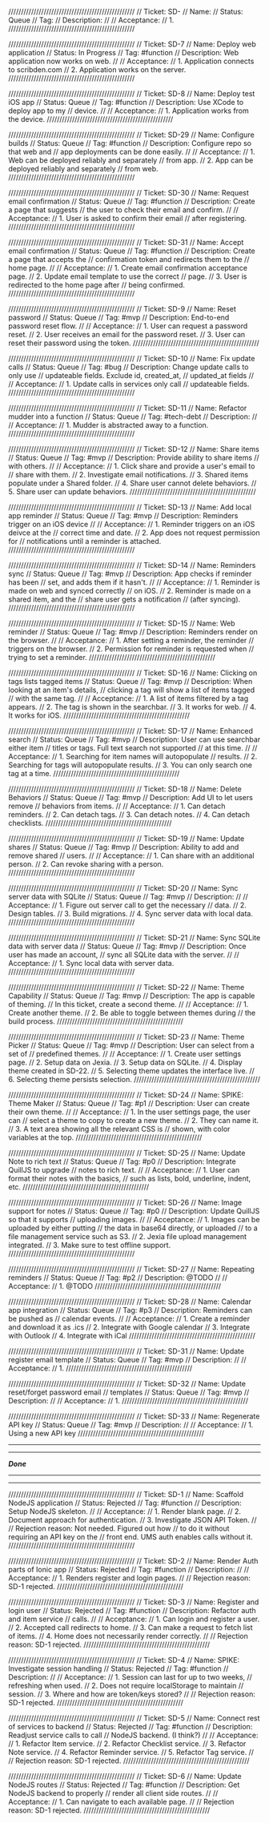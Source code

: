 //////////////////////////////////////////////////
// Ticket: SD-
// Name: 
// Status: Queue
// Tag: 
// Description: 
//
// Acceptance:
// 1. 
//////////////////////////////////////////////////

//////////////////////////////////////////////////
// Ticket: SD-7
// Name: Deploy web application
// Status: In Progress
// Tag: #function
// Description: Web application now works on web.
//
// Acceptance:
// 1. Application connects to scribden.com
// 2. Application works on the server.
//////////////////////////////////////////////////

//////////////////////////////////////////////////
// Ticket: SD-8
// Name: Deploy test iOS app
// Status: Queue
// Tag: #function
// Description: Use XCode to deploy app to my
// device.
//
// Acceptance:
// 1. Application works from the device.
//////////////////////////////////////////////////

//////////////////////////////////////////////////
// Ticket: SD-29
// Name: Configure builds
// Status: Queue
// Tag: #function
// Description: Configure repo so that web and
// app deployments can be done easily.
//
// Acceptance:
// 1. Web can be deployed reliably and separately
//    from app.
// 2. App can be deployed reliably and separately
//    from web.
//////////////////////////////////////////////////

//////////////////////////////////////////////////
// Ticket: SD-30
// Name: Request email confirmation
// Status: Queue
// Tag: #function
// Description: Create a page that suggests
// the user to check their email and confirm.
//
// Acceptance:
// 1. User is asked to confirm their email
//    after registering.
//////////////////////////////////////////////////

//////////////////////////////////////////////////
// Ticket: SD-31
// Name: Accept email confirmation
// Status: Queue
// Tag: #function
// Description: Create a page that accepts the
// confirmation token and redirects them to the
// home page.
//
// Acceptance:
// 1. Create email confirmation acceptance page.
// 2. Update email template to use the correct 
//    page.
// 3. User is redirected to the home page after
//    being confirmed.
//////////////////////////////////////////////////

//////////////////////////////////////////////////
// Ticket: SD-9
// Name: Reset password
// Status: Queue
// Tag: #mvp
// Description: End-to-end password reset flow.
//
// Acceptance:
// 1. User can request a password reset.
// 2. User receives an email for the password reset.
// 3. User can reset their password using the token.
//////////////////////////////////////////////////

//////////////////////////////////////////////////
// Ticket: SD-10
// Name: Fix update calls
// Status: Queue
// Tag: #bug
// Description: Change update calls to only use
// updateable fields. Exclude id, created_at,
// updated_at fields
//
// Acceptance:
// 1. Update calls in services only call
//    updateable fields.
//////////////////////////////////////////////////

//////////////////////////////////////////////////
// Ticket: SD-11
// Name: Refactor mudder into a function
// Status: Queue
// Tag: #tech-debt
// Description: 
//
// Acceptance:
// 1. Mudder is abstracted away to a function.
//////////////////////////////////////////////////

//////////////////////////////////////////////////
// Ticket: SD-12
// Name: Share items
// Status: Queue
// Tag: #mvp
// Description: Provide ability to share items
// with others.
//
// Acceptance:
// 1. Click share and provide a user's email to
//    share with them.
// 2. Investigate email notifications.
// 3. Shared items populate under a Shared folder.
// 4. Share user cannot delete behaviors.
// 5. Share user can update behaviors.
//////////////////////////////////////////////////

//////////////////////////////////////////////////
// Ticket: SD-13
// Name: Add local app reminder
// Status: Queue
// Tag: #mvp
// Description: Reminders trigger on an iOS device
//
// Acceptance:
// 1. Reminder triggers on an iOS deivce at the
//    correct time and date.
// 2. App does not request permission for
//    notifications until a reminder is attached.
//////////////////////////////////////////////////

//////////////////////////////////////////////////
// Ticket: SD-14
// Name: Reminders sync
// Status: Queue
// Tag: #mvp
// Description: App checks if reminder has been
// set, and adds them if it hasn't.
//
// Acceptance:
// 1. Reminder is made on web and synced correctly
//    on iOS.
// 2. Reminder is made on a shared item, and the
//    share user gets a notification
//    (after syncing).
//////////////////////////////////////////////////

//////////////////////////////////////////////////
// Ticket: SD-15
// Name: Web reminder
// Status: Queue
// Tag: #mvp
// Description: Reminders render on the browser.
//
// Acceptance:
// 1. After setting a reminder, the reminder
//    triggers on the browser.
// 2. Permission for reminder is requested when
//    trying to set a reminder.
//////////////////////////////////////////////////

//////////////////////////////////////////////////
// Ticket: SD-16
// Name: Clicking on tags lists tagged items
// Status: Queue
// Tag: #mvp
// Description: When looking at an item's details,
// clicking a tag will show a list of items tagged
// with the same tag.
//
// Acceptance:
// 1. A list of items filtered by a tag appears.
// 2. The tag is shown in the searchbar.
// 3. It works for web.
// 4. It works for iOS.
//////////////////////////////////////////////////

//////////////////////////////////////////////////
// Ticket: SD-17
// Name: Enhanced search
// Status: Queue
// Tag: #mvp
// Description: User can use searchbar either item
// titles or tags. Full text search not supported
// at this time.
//
// Acceptance:
// 1. Searching for item names will autopopulate
//    results.
// 2. Searching for tags will autopopulate results.
// 3. You can only search one tag at a time.
//////////////////////////////////////////////////

//////////////////////////////////////////////////
// Ticket: SD-18
// Name: Delete Behaviors
// Status: Queue
// Tag: #mvp
// Description: Add UI to let users remove
// behaviors from items.
//
// Acceptance:
// 1. Can detach reminders.
// 2. Can detach tags.
// 3. Can detach notes.
// 4. Can detach checklists.
//////////////////////////////////////////////////

//////////////////////////////////////////////////
// Ticket: SD-19
// Name: Update shares
// Status: Queue
// Tag: #mvp
// Description: Ability to add and remove shared
// users.
//
// Acceptance:
// 1. Can share with an additional person.
// 2. Can revoke sharing with a person.
//////////////////////////////////////////////////

//////////////////////////////////////////////////
// Ticket: SD-20
// Name: Sync server data with SQLite
// Status: Queue
// Tag: #mvp
// Description: 
//
// Acceptance:
// 1. Figure out server call to get the necessary
//    data.
// 2. Design tables.
// 3. Build migrations.
// 4. Sync server data with local data.
//////////////////////////////////////////////////

//////////////////////////////////////////////////
// Ticket: SD-21
// Name: Sync SQLite data with server data
// Status: Queue
// Tag: #mvp
// Description: Once user has made an account,
// sync all SQLite data with the server.
//
// Acceptance:
// 1. Sync local data with server data.
//////////////////////////////////////////////////

//////////////////////////////////////////////////
// Ticket: SD-22
// Name: Theme Capability
// Status: Queue
// Tag: #mvp
// Description: The app is capable of theming.
// In this ticket, create a second theme.
//
// Acceptance:
// 1. Create another theme.
// 2. Be able to toggle between themes during
//    the build process.
//////////////////////////////////////////////////

//////////////////////////////////////////////////
// Ticket: SD-23
// Name: Theme Picker
// Status: Queue
// Tag: #mvp
// Description: User can select from a set of
// predefined themes.
//
// Acceptance:
// 1. Create user settings page.
// 2. Setup data on Jexia.
// 3. Setup data on SQLite.
// 4. Display theme created in SD-22.
// 5. Selecting theme updates the interface live.
// 6. Selecting theme persists selection.
//////////////////////////////////////////////////

//////////////////////////////////////////////////
// Ticket: SD-24
// Name: SPIKE: Theme Maker
// Status: Queue
// Tag: #p1
// Description: User can create their own theme.
//
// Acceptance:
// 1. In the user settings page, the user can
//    select a theme to copy to create a new theme.
// 2. They can name it.
// 3. A text area showing all the relevant CSS is
//    shown, with color variables at the top.
//////////////////////////////////////////////////

//////////////////////////////////////////////////
// Ticket: SD-25
// Name: Update Note to rich text
// Status: Queue
// Tag: #p0
// Description: Integrate QuillJS to upgrade
// notes to rich text.
//
// Acceptance:
// 1. User can format their notes with the basics,
//    such as lists, bold, underline, indent, etc.
//////////////////////////////////////////////////

//////////////////////////////////////////////////
// Ticket: SD-26
// Name: Image support for notes
// Status: Queue
// Tag: #p0
// Description: Update QuillJS so that it supports
// uploading images.
//
// Acceptance:
// 1. Images can be uploaded by either putting
//    the data in base64 directly, or uploaded
//    to a file management service such as S3.
// 2. Jexia file upload management integrated.
// 3. Make sure to test offline support.
//////////////////////////////////////////////////

//////////////////////////////////////////////////
// Ticket: SD-27
// Name: Repeating reminders
// Status: Queue
// Tag: #p2
// Description: @TODO
//
// Acceptance:
// 1. @TODO
//////////////////////////////////////////////////

//////////////////////////////////////////////////
// Ticket: SD-28
// Name: Calendar app integration
// Status: Queue
// Tag: #p3
// Description: Reminders can be pushed as
// calendar events.
//
// Acceptance:
// 1. Create a reminder and download it as .ics
// 2. Integrate with Google calendar
// 3. Integrate with Outlook
// 4. Integrate with iCal
//////////////////////////////////////////////////

//////////////////////////////////////////////////
// Ticket: SD-31
// Name: Update register email template
// Status: Queue
// Tag: #mvp
// Description: 
//
// Acceptance:
// 1. 
//////////////////////////////////////////////////

//////////////////////////////////////////////////
// Ticket: SD-32
// Name: Update reset/forget password email
//       templates
// Status: Queue
// Tag: #mvp
// Description: 
//
// Acceptance:
// 1. 
//////////////////////////////////////////////////

//////////////////////////////////////////////////
// Ticket: SD-33
// Name: Regenerate API key
// Status: Queue
// Tag: #mvp
// Description: 
//
// Acceptance:
// 1. Using a new API key
//////////////////////////////////////////////////


**************************************************
**************************************************
***********************Done***********************
**************************************************
**************************************************


//////////////////////////////////////////////////
// Ticket: SD-1
// Name: Scaffold NodeJS application
// Status: Rejected
// Tag: #function
// Description: Setup NodeJS skeleton.
// 
// Acceptance: 
// 1. Render blank page.
// 2. Document approach for authentication.
// 3. Investigate JSON API Token.
//
// Rejection reason: Not needed. Figured out how
// to do it without requiring an API key on the
// front end. UMS auth enables calls without it.
//////////////////////////////////////////////////

//////////////////////////////////////////////////
// Ticket: SD-2
// Name: Render Auth parts of Ionic app
// Status: Rejected
// Tag: #function
// Description: 
//
// Acceptance:
// 1. Renders register and login pages.
//
// Rejection reason: SD-1 rejected.
//////////////////////////////////////////////////

//////////////////////////////////////////////////
// Ticket: SD-3
// Name: Register and login user
// Status: Rejected
// Tag: #function
// Description: Refactor auth and item service
// calls.
// 
// Acceptance:
// 1. Can login and register a user.
// 2. Accepted call redirects to home.
// 3. Can make a request to fetch list of items.
// 4. Home does not necessarily render correctly.
// 
// Rejection reason: SD-1 rejected.
//////////////////////////////////////////////////

//////////////////////////////////////////////////
// Ticket: SD-4
// Name: SPIKE: Investigate session handling
// Status: Rejected
// Tag: #function
// Description: 
//
// Acceptance:
// 1. Session can last for up to two weeks,
//    refreshing when used.
// 2. Does not require localStorage to maintain
//    session.
// 3. Where and how are token/keys stored?
// 
// Rejection reason: SD-1 rejected.
//////////////////////////////////////////////////

//////////////////////////////////////////////////
// Ticket: SD-5
// Name: Connect rest of services to backend
// Status: Rejected
// Tag: #function
// Description: Readjust service calls to call
// NodeJS backend. (I think?)
//
// Acceptance:
// 1. Refactor Item service.
// 2. Refactor Checklist service.
// 3. Refactor Note service.
// 4. Refactor Reminder service.
// 5. Refactor Tag service.
// 
// Rejection reason: SD-1 rejected.
//////////////////////////////////////////////////

//////////////////////////////////////////////////
// Ticket: SD-6
// Name: Update NodeJS routes
// Status: Rejected
// Tag: #function
// Description: Get NodeJS backend to properly
// render all client side routes.
//
// Acceptance:
// 1. Can navigate to each available page.
// 
// Rejection reason: SD-1 rejected.
//////////////////////////////////////////////////
